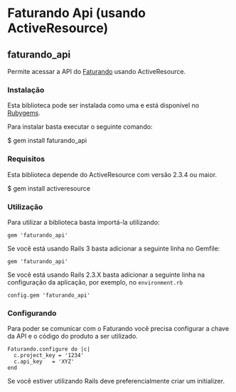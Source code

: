 Faturando Api (usando ActiveResource)
====================================================

faturando_api
-----------------

Permite acessar a API do [Faturando](http://faturan.do) usando ActiveResource.


### Instalação

Esta biblioteca pode ser instalada como uma e está disponível no [Rubygems](http://rubygems.org).

Para instalar basta executar o seguinte comando:

$ gem install faturando_api


### Requisitos

Esta biblioteca depende do ActiveResource com versão 2.3.4 ou maior.

$ gem install activeresource


### Utilização

Para utilizar a biblioteca basta importá-la utilizando:

    gem 'faturando_api'


Se você está usando Rails 3 basta adicionar a seguinte linha no Gemfile:

    gem 'faturando_api'

Se você está usando Rails 2.3.X basta adicionar a seguinte linha na configuração da aplicação,
por exemplo, no `environment.rb`

    config.gem 'faturando_api'

### Configurando

Para poder se comunicar com o Faturando você precisa configurar a chave da API e o código do produto a ser utilizado.

    Faturando.configure do |c|
      c.project_key = '1234'
      c.api_key   = 'XYZ'
    end

Se você estiver utilizando Rails deve preferencialmente criar um initializer.
